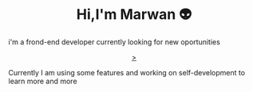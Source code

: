 <h1 align="center"> Hi,I'm Marwan 👽</h1>
<p align="ceter">i'm a frond-end developer  currently looking for new oportunities
<br>
<p align="center"> 
<a href="https://www.linkedin.com/in/maro-khlifa-1172b124a/",<i class="fa-brands fa-linkedin-in"></i>></a>
<a href="https://www.facebook.com/maro.khlifa.9/"><i class="fa-brands fa-facebook"></i></a>
<a href="https://www.instagram.com/marokhlifa/"><i class="fa-brands fa-instagram"></i></a>
</p>
Currently I am using some features and working on self-development to learn more and more <br>
<p align="ceter"><i class="fa-brands fa-html5"></i><i class="fa-brands fa-js"></i><i class="fa-brands fa-css3-alt"></i><i class="fa-brands fa-bootstrap"></i><i class="fa-brands fa-wordpress"></i></p> 


